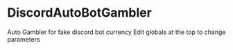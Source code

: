 # DiscordAutoBotGambler
Auto Gambler for fake discord bot currency
Edit globals at the top to change parameters
